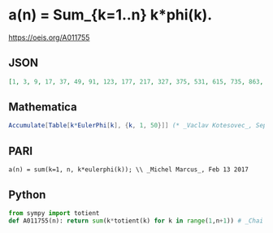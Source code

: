 # a\(n\) \= Sum\_\{k\=1\.\.n\} k\*phi\(k\)\.
https://oeis.org/A011755
## JSON
```JSON
[1, 3, 9, 17, 37, 49, 91, 123, 177, 217, 327, 375, 531, 615, 735, 863, 1135, 1243, 1585, 1745, 1997, 2217, 2723, 2915, 3415, 3727, 4213, 4549, 5361, 5601, 6531, 7043, 7703, 8247, 9087, 9519, 10851, 11535, 12471, 13111, 14751, 15255, 17061, 17941, 19021, 20033]
```
## Mathematica
```Mathematica
Accumulate[Table[k*EulerPhi[k], {k, 1, 50}]] (* _Vaclav Kotesovec_, Sep 10 2018 *)
```
## PARI
```PARI
a(n) = sum(k=1, n, k*eulerphi(k)); \\ _Michel Marcus_, Feb 13 2017
```
## Python
```Python
from sympy import totient
def A011755(n): return sum(k*totient(k) for k in range(1,n+1)) # _Chai Wah Wu_, Feb 21 2023
```

